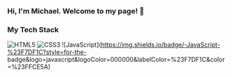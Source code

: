 ### Hi, I'm Michael. Welcome to my page! 👋

<h3> My Tech Stack </h3>

![HTML5](https://img.shields.io/badge/-HTML5-F05032?style=for-the-badge&logo=html5&logoColor=ffffff)
![CSS3](https://img.shields.io/badge/-CSS3-007ACC?style=for-the-badge&logo=css3)
![JavaScript](https://img.shields.io/badge/-JavaScript-%23F7DF1C?style=for-the-
badge&logo=javascript&logoColor=000000&labelColor=%23F7DF1C&color=%23FFCE5A)
